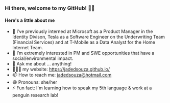 ### Hi there, welcome to my GitHub! 👋🏾

<!--
**jadedsouza/jadedsouza** is a ✨ _special_ ✨ repository because its `README.md` (this file) appears on your GitHub profile.
-->
#### Here's a little about me
- 🔭 I’ve previously interned at Microsoft as a Product Manager in the Identity Divison, Tesla as a Software Engineer on the Underwriting Team (Financial Services) and at T-Mobile as a Data Analyst for the Home Internet Team.
- 🌱 I’m extremely interested in PM and SWE opportunities that have a social/environmental impact.
- 💬 Ask me about ... anything!
- 👩🏾‍💻  my website: https://jadedsouza.github.io/
- 📫 How to reach me: jadedsouza@hotmail.com
- 😄 Pronouns: she/her
- ⚡ Fun fact: I'm learning how to speak my 5th language & work at a penguin research lab!
